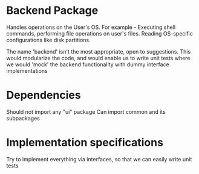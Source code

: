 # Backend Package
Handles operations on the User's OS.
For example - Executing shell commands, performing file operations on user's files.
Reading OS-specific configurations like disk partitions.

The name 'backend' isn't the most appropriate, open to suggestions.
This would modularize the code, and would enable us to write unit tests 
where we would 'mock' the backend functionality with dummy interface 
implementations

# Dependencies
Should not import any "ui" package
Can import common and its subpackages

# Implementation specifications
Try to implement everything via interfaces, so that we can easily write unit tests
